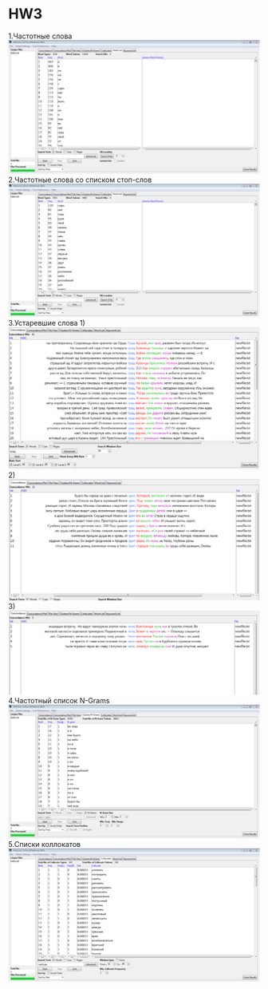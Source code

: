 # HW3
1.Частотные слова
![](wordlist1.PNG)
2.Частотные слова со списком стоп-слов
![](wordlist1stop.PNG)
3.Устаревшие слова
1)
![](concordanse.PNG)
2)
![](pic2.PNG)
3)
![](pic3.PNG)
4.Частотный список N-Grams
![](23grams.PNG)
5.Списки коллокатов
![](picture1.PNG)
